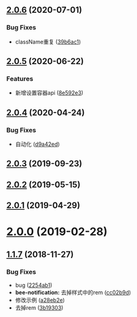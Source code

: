 ## [2.0.6](https://github.com/tinper-bee/bee-notification/compare/v2.0.5...v2.0.6) (2020-07-01)


### Bug Fixes

* className重复 ([39b6ac1](https://github.com/tinper-bee/bee-notification/commit/39b6ac14015316c51a195cb84dad04aa5f8ded49))



## [2.0.5](https://github.com/tinper-bee/bee-notification/compare/v2.0.4...v2.0.5) (2020-06-22)


### Features

* 新增设置容器api ([8e592e3](https://github.com/tinper-bee/bee-notification/commit/8e592e34e2b00542e9d43c964c46da77a04e9f5c))



## [2.0.4](https://github.com/tinper-bee/bee-notification/compare/v2.0.3...v2.0.4) (2020-04-24)


### Bug Fixes

* 自动化 ([d9a42ed](https://github.com/tinper-bee/bee-notification/commit/d9a42ed032eb9e44a16d292349efd52908911bae))



<a name="2.0.3"></a>
## [2.0.3](https://github.com/tinper-bee/bee-notification/compare/v2.0.2...v2.0.3) (2019-09-23)



<a name="2.0.2"></a>
## [2.0.2](https://github.com/tinper-bee/bee-notification/compare/v2.0.1...v2.0.2) (2019-05-15)



<a name="2.0.1"></a>
## [2.0.1](https://github.com/tinper-bee/bee-notification/compare/v2.0.0...v2.0.1) (2019-04-29)



<a name="2.0.0"></a>
# [2.0.0](https://github.com/tinper-bee/bee-notification/compare/v1.1.7...v2.0.0) (2019-02-28)



<a name="1.1.7"></a>
## [1.1.7](https://github.com/tinper-bee/bee-notification/compare/2254ab1...v1.1.7) (2018-11-27)


### Bug Fixes

* bug ([2254ab1](https://github.com/tinper-bee/bee-notification/commit/2254ab1))
* **bee-notification:** 去掉样式中的rem ([cc02b9d](https://github.com/tinper-bee/bee-notification/commit/cc02b9d))
* 修改示例 ([a28eb2e](https://github.com/tinper-bee/bee-notification/commit/a28eb2e))
* 去掉rem ([3b19303](https://github.com/tinper-bee/bee-notification/commit/3b19303))



